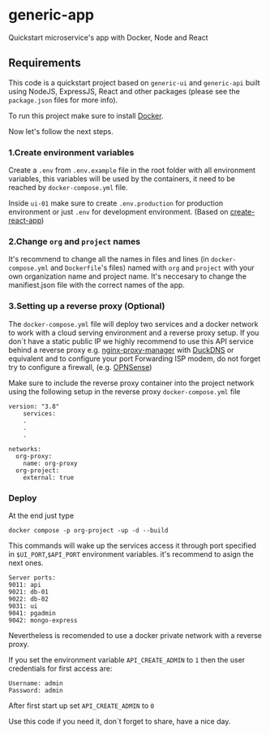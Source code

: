 # generic-app

Quickstart microservice's app with Docker, Node and React

## Requirements

This code is a quickstart project based on `generic-ui` and `generic-api` built using NodeJS, ExpressJS, React and other packages (please see the `package.json` files for more info).

To run this project make sure to install [Docker](https://docs.docker.com/).

Now let's follow the next steps.

### 1.Create environment variables

Create a `.env` from `.env.example` file in the root folder with all environment variables, this variables will be used by the containers, it need to be reached by `docker-compose.yml` file.

Inside `ui-01` make sure to create `.env.production` for production environment or just `.env` for development environment. (Based on [create-react-app](https://create-react-app.dev/))

### 2.Change `org` and `project` names

It's recommend to change all the names in files and lines (in `docker-compose.yml` and `Dockerfile`'s files) named with `org` and `project` with your own organization name and project name. It's neccesary to change the manifiest.json file with the correct names of the app.

### 3.Setting up a reverse proxy (Optional)

The `docker-compose.yml` file will deploy two services and a docker network to work with a cloud serving environment and a reverse proxy setup. If you don`t have a static public IP we highly recommend to use this API service behind a reverse proxy e.g. [nginx-proxy-manager](https://nginxproxymanager.com/) with [DuckDNS](https://www.duckdns.org) or equivalent and to configure your port Forwarding ISP modem, do not forget try to configure a firewall, (e.g. [OPNSense](https://opnsense.org/))

Make sure to include the reverse proxy container into the project network using the following setup in the reverse proxy `docker-compose.yml` file

```
version: "3.8"
    services:
    .
    .
    .

networks:
  org-proxy:
    name: org-proxy
  org-project:
    external: true
```

### Deploy

At the end just type

```
docker compose -p org-project -up -d --build
```

This commands will wake up the services access it through port specified in `$UI_PORT`,`$API_PORT` environment variables. it's recommend to asign the next ones.

```
Server ports:
9011: api
9021: db-01
9022: db-02
9031: ui
9041: pgadmin  
9042: mongo-express
```

Nevertheless is recomended to use a docker private network with a reverse proxy.

If you set the environment variable `API_CREATE_ADMIN` to `1` then the user credentials for first access are:
```
Username: admin
Password: admin
```
After first start up set `API_CREATE_ADMIN` to `0`

Use this code if you need it, don´t forget to share, have a nice day.
